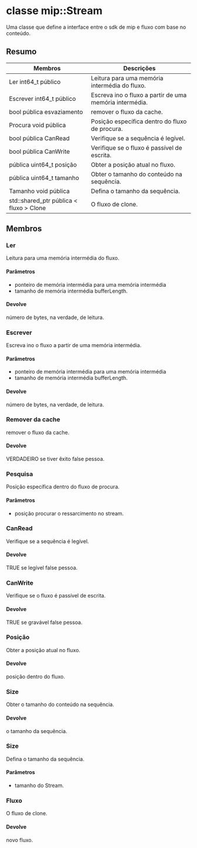 # <a name="class-mipstream"></a>classe mip::Stream 
Uma classe que define a interface entre o sdk de mip e fluxo com base no conteúdo.
## <a name="summary"></a>Resumo
 Membros                        | Descrições                                
--------------------------------|---------------------------------------------
Ler int64_t público | Leitura para uma memória intermédia do fluxo.
Escrever int64_t público | Escreva ino o fluxo a partir de uma memória intermédia.
bool pública esvaziamento | remover o fluxo da cache.
Procura void pública | Posição específica dentro do fluxo de procura.
bool pública CanRead | Verifique se a sequência é legível.
bool pública CanWrite | Verifique se o fluxo é passível de escrita.
pública uint64_t posição | Obter a posição atual no fluxo.
pública uint64_t tamanho | Obter o tamanho do conteúdo na sequência.
Tamanho void pública | Defina o tamanho da sequência.
std::shared_ptr pública < fluxo > Clone | O fluxo de clone.
## <a name="members"></a>Membros
### <a name="read"></a>Ler
Leitura para uma memória intermédia do fluxo.
#### <a name="parameters"></a>Parâmetros
* ponteiro de memória intermédia para uma memória intermédia 
* tamanho de memória intermédia bufferLength. 
#### <a name="returns"></a>Devolve
número de bytes, na verdade, de leitura.
### <a name="write"></a>Escrever
Escreva ino o fluxo a partir de uma memória intermédia.
#### <a name="parameters"></a>Parâmetros
* ponteiro de memória intermédia para uma memória intermédia 
* tamanho de memória intermédia bufferLength. 
#### <a name="returns"></a>Devolve
número de bytes, na verdade, de leitura.
### <a name="flush"></a>Remover da cache
remover o fluxo da cache.
#### <a name="returns"></a>Devolve
VERDADEIRO se tiver êxito false pessoa.
### <a name="seek"></a>Pesquisa
Posição específica dentro do fluxo de procura.
#### <a name="parameters"></a>Parâmetros
* posição procurar o ressarcimento no stream.
### <a name="canread"></a>CanRead
Verifique se a sequência é legível.
#### <a name="returns"></a>Devolve
TRUE se legível false pessoa.
### <a name="canwrite"></a>CanWrite
Verifique se o fluxo é passível de escrita.
#### <a name="returns"></a>Devolve
TRUE se gravável false pessoa.
### <a name="position"></a>Posição
Obter a posição atual no fluxo.
#### <a name="returns"></a>Devolve
posição dentro do fluxo.
### <a name="size"></a>Size
Obter o tamanho do conteúdo na sequência.
#### <a name="returns"></a>Devolve
o tamanho da sequência.
### <a name="size"></a>Size
Defina o tamanho da sequência.
#### <a name="parameters"></a>Parâmetros
* tamanho do Stream.
### <a name="stream"></a>Fluxo
O fluxo de clone.
#### <a name="returns"></a>Devolve
novo fluxo.